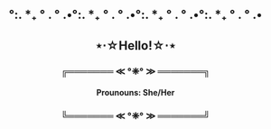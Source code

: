 ### <h2 align="center">°:. *₊ ° . ° .•°:. *₊ ° . ° .•°:. *₊ ° . ° .•°:. *₊ ° . ° .•</h2>
<h2 align="center"> ⋆⋅☆Hello!☆⋅⋆ </h2>
<h3 align="center"> ╔═══════ ≪ °❈° ≫ ═══════╗ </h3>
  
  <h4 align="center"> Prounouns: She/Her </h4>

<h3 align="center"> ╚═══════ ≪ °❈° ≫ ═══════╝ </h3> 
             

<!--
**ashley-monaghan/ashley-monaghan** is a ✨ _special_ ✨ repository because its `README.md` (this file) appears on your GitHub profile.

Here are some ideas to get you started:

- 🔭 I’m currently working on ...
- 🌱 I’m currently learning ...
- 👯 I’m looking to collaborate on ...
- 🤔 I’m looking for help with ...
- 💬 Ask me about ...
- 📫 How to reach me: ...
- 😄 Pronouns: ...
- ⚡ Fun fact: ...
-->
